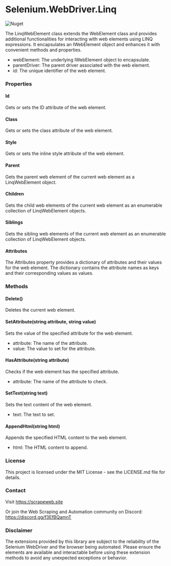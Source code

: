 # Selenium.WebDriver.Linq

![Nuget](https://img.shields.io/nuget/v/Selenium.WebDriver.Linq)

The LinqWebElement class extends the WebElement class and provides additional functionalities for interacting with web elements using LINQ expressions. It encapsulates an IWebElement object and enhances it with convenient methods and properties.


- webElement: The underlying IWebElement object to encapsulate.
- parentDriver: The parent driver associated with the web element.
- id: The unique identifier of the web element.

### Properties

#### Id
Gets or sets the ID attribute of the web element.

#### Class
Gets or sets the class attribute of the web element.

#### Style
Gets or sets the inline style attribute of the web element.

#### Parent
Gets the parent web element of the current web element as a LinqWebElement object.

#### Children
Gets the child web elements of the current web element as an enumerable collection of LinqWebElement objects.

#### Siblings
Gets the sibling web elements of the current web element as an enumerable collection of LinqWebElement objects.

#### Attributes
The Attributes property provides a dictionary of attributes and their values for the web element. The dictionary contains the attribute names as keys and their corresponding values as values.

### Methods

#### Delete()
Deletes the current web element.

#### SetAttribute(string attribute, string value)
Sets the value of the specified attribute for the web element.
- attribute: The name of the attribute.
- value: The value to set for the attribute.

#### HasAttribute(string attribute)
Checks if the web element has the specified attribute.

- attribute: The name of the attribute to check.

#### SetText(string text)
Sets the text content of the web element.

- text: The text to set.

#### AppendHtml(string html)

Appends the specified HTML content to the web element.

- html: The HTML content to append.

### License
This project is licensed under the MIT License - see the LICENSE.md file for details.

### Contact
Visit https://scrapeweb.site

Or join the Web Scraping and Automation community on Discord: https://discord.gg/f3EfBQamnT

### Disclaimer
The extensions provided by this library are subject to the reliability of the Selenium WebDriver and the browser being automated. Please ensure the elements are available and interactable before using these extension methods to avoid any unexpected exceptions or behavior.
